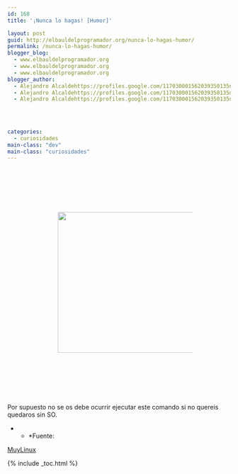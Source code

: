 ```yaml
---
id: 168
title: '¡Nunca lo hagas! [Humor]'

layout: post
guid: http://elbauldelprogramador.org/nunca-lo-hagas-humor/
permalink: /nunca-lo-hagas-humor/
blogger_blog:
  - www.elbauldelprogramador.org
  - www.elbauldelprogramador.org
  - www.elbauldelprogramador.org
blogger_author:
  - Alejandro Alcaldehttps://profiles.google.com/117030001562039350135noreply@blogger.com
  - Alejandro Alcaldehttps://profiles.google.com/117030001562039350135noreply@blogger.com
  - Alejandro Alcaldehttps://profiles.google.com/117030001562039350135noreply@blogger.com

  
  
  
categories:
  - curiosidades
main-class: "dev"
main-class: "curiosidades"
---
```

<div class="separator galeria" style="padding:100px; clear: both; text-align: center;">
  <a href="http://www.muylinux.com/assets/img/2011/03/rm.jpg" imageanchor="1" style="margin-left:1em; margin-right:1em"><img border="0" height="318" width="350" src="http://www.muylinux.com/assets/img/2011/03/rm.jpg" /></a>
</div>

Por supuesto no se os debe ocurrir ejecutar este comando si no quereis quedaros sin SO.

* * *Fuente: 

[MuyLinux][1]</p> 



 [1]: http://www.muylinux.com/2011/04/10/%C2%A1nunca-lo-hagais-humor/

{% include _toc.html %}
